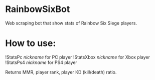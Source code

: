 # RainbowSixBot
Web scraping bot that show stats of Rainbow Six Siege players.


# How to use:
!StatsPc *nickname* for PC player
!StatsXbox *nickname* for Xbox player
!StatsPs4 *nickname* for PS4 player

Returns MMR, player rank, player KD (kill/death) ratio.


